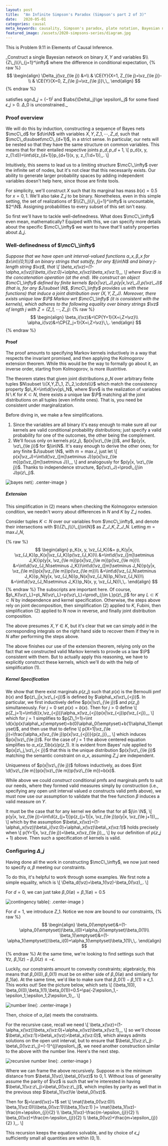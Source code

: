 ```yaml
---
layout: post
title:  "An Infinite Simpson's Paradox (Simpson's part 2 of 3)"
date:   2020-05-01
categories: causal
meta_keywords: causality, Simpson's paradox, plate notation, Bayesian networks
featured_image: /assets/2020-simpsons-series/diagram.jpg
---
```


This is Problem 9.11 in Elements of Causal Inference.

_Construct a single Bayesian network on binary $X,Y$ and variables $\\{Z\_j\\}\_{j=1}^\infty$ where the difference in conditional expectation,
{% raw %}
$$
\begin{align}
\Delta_j(\vz_{\le j}) &=\\
& \CE{Y}{X=1, Z_{\le j}=\vz_{\le j}}-\\
& \CE{Y}{X=0, Z_{\le j}=\vz_{\le j}}\,\,,
\end{align}
$$
{% endraw %}

satisfies $\DeclareMathOperator\sgn{sgn}\sgn \Delta\_j=(-1)^{j}$ and $\abs{\Delta\_j}\ge \epsilon\_j$ for some fixed $\epsilon\_j>0$. $\Delta\_0$ is unconstrained._

### Proof overview

We will do this by induction, constructing a sequence of Bayes nets $\mcC\_d$ for $d\in\N$ with variables $X,Y,Z\_1,\cdots,Z\_d$, such that $\mcC\_d\subset\mcC\_{d+1}$, in a strict sense. In particular, our nets will be nested so that they have the same structure on common variables. This means that for their entailed respective joints $p\_d,p\_{d+1}$,
\\[
p\_d(x, y, z\_{1:d})=\int\d{z\_{d+1}}p\_{d+1}(x, y, z\_{1:d+1})\,\,.
\\]

Intuitively, this seems to lead us to a limiting structure $\mcC\_\infty$ over the infinite set of nodes, but it's not clear that this necessarily exists. Our ability to generate larger probability spaces by adding independent variables doesn't help here, since those are finite tools.

For simplicity, we'll construct $X$ such that its marginal has mass $b(x)=0.5$ for $x=0,1$. We'll also take $Z\_j$ to be binary. Nonetheless, even in this simple setting, the set of realizations of $\\{Z\_j\\}\_{j=1}^\infty$ is uncountable, $2^\N$. Assigning probabilities to every subset of this set isn't easy.

So first we'll have to tackle well-definedness. What does $\mcC\_\infty$ even mean, mathematically? Equiped with this, we can specify more details about the specific $\mcC\_\infty$ we want to have that'll satisfy properties about $\Delta\_j$.

### Well-definedness of $\mcC\_\infty$

_Suppose that we have open unit interval-valued functions $\alpha\_x,\beta\_x$ for $x\in\\{0,1\\}$ on binary strings that satsify, for any $j\in\N$ and binary $j$-length string $\vz$, that
\\[
\beta\_x(\vz)=(1-\alpha\_x(\vz))\beta\_i(\vz:0)+\alpha\_x(\vz)\beta\_x(\vz:1)\,\,,
\\]
where $\vz:i$ is the concatenation operation (at the end). We construct an object $\mcC\_\infty$ defined by finite kernels $p(x|\vz\_J),p(y|x,\vz\_J),p(\vz\_J)$ (that is, for any $J\subset \N$, $\mcC\_\infty$ provides us with these functions) that induce a joint distribution over $(X, Y, Z\_J)$. Moreover, there exists unique law $\P$ Markov wrt $\mcC\_\infty$ (it is consistent with the kernels), which adheres to the following equality over binary strings $\vz$ of length $j$ with $Z=(Z\_1,\cdots, Z\_j)$:_
{% raw %}
$$
\begin{align}
\beta_i(\vz)&=\CP{Y=1}{X=i,Z=\vz}\\
\alpha_i(\vz)&=\CP{Z_j=1}{X=i,Z=\vz}\,\,.
\end{align}
$$
{% endraw %}

#### Proof

The proof amounts to specifying Markov kernels inductively in a way that respects the invariant promised, and then applying the Kolmogorov extension theorem. While this would be the way to formally go about it, an inverse order, starting from Kolmogorov, is more illustritive.

The theorem states that given joint distributions $p\_N$ over arbitrary finite tuples $N\subset \\{X,Y,Z\_1, Z\_2,\cdots\\}$ which match the consistency property $p\_K=\int\d{\vv}p\_N$, where $\vv$ is the realization of variables $N\setminus K$ for $K\subset N$, there exists a unique law $\P$ matching all the joint distributions on all tuples (even infinite ones). That is, you need be consistent under marginalization.



Before diving in, we make a few simplifications.

1. Since the variables are all binary it's easy enough to make sure all our kernels are valid conditional probability distributions; just specify a valid probability for one of the outcomes, the other being the complement.
2. We'll focus only on kernels $p(z\_j)$, $p(x|\vz\_{\le j})$, and $p(y|x, \vz\_{\le j})$ for $j\in\N$. It's easy enough to derive the other ones; for any finite $J\subset \N$, with $m=\max J$, just let
\\[
p(x|\vz\_J)=\int\d{\vz\_{[m]\setminus J}}p(x|\vz\_{\le m})p(\vz\_{[m]\setminus J})\,\,,
\\]
and analogously for $p(y|x, \vz\_{\le j})$. Thanks to independence structure, $p(\vz\_J)=\prod\_{j\in J}p(z\_j)$.

![bayes net](/assets/2020-simpsons-series/diagram.jpg){: .center-image }

##### Extension

This simplification in (2) means when checking the Kolmogorov extension condition, we needn't worry about differences in $N$ and $K$ by $Z\_j$ nodes.

Consider tuples $K\subset N$ over our variables from $\mcC\_\infty$, and denote their intersections with $\\{Z\_j\\}\_{j\in\N}$ as $Z\_{J\_K},Z\_{J\_N}$. Letting $m=\max J\_N$, 

{% raw %}
$$
\begin{align}
p_K(x, y, \vz_{J_K})&= p_K(y|x, \vz_{J_K})p_K(x|\vz_{J_K})p(\vz_{J_K})\\
&=\int\d{\vz_{[m]\setminus J_K}}p(y|x, \vz_{\le m})p(x|\vz_{\le m})p(\vz_{\le m})\\
&=\int\d{\vz_{J_N\setminus J_K}}\int\d{\vz_{[m]\setminus J_N}}p(y|x, \vz_{\le m})p(x|\vz_{\le m})p(\vz_{\le m})\\
&=\int\d{\vz_{J_N\setminus J_K}}p_N(y|x, \vz_{J_N})p_N(x|\vz_{J_N})p_N(\vz_{J_N})\\
&=\int\d{\vz_{J_N\setminus J_K}}p_N(x, y, \vz_{J_N})\,\,.
\end{align}
$$
{% endraw %}
The subscripts are important here. Of course, $p\_K(\vz\_L)=p\_N(\vz\_L)=p(\vz\_L)=\prod\_{j\in L}p(z\_j)$ for any $L\subset K\subset N$ by independence and kernel specification. Otherwise, the steps above rely on joint decomposition, then simplification (2) applied to $K$, Fubini, then simplification (2) applied to $N$ now in reverse, and finally joint distribution composition.

The above presumes $X,Y\in K$, but it's clear that we can simply add in the corresponding integrals on the right hand side to recover them if they're in $N$ after performing the steps above.

The above finishes our use of the extension theorem, relying only on the fact that we constructed valid Markov kernels to provde us a law $\P$ consistent with them. But to actually apply this reasoning, we have to explicitly construct these kernels, which we'll do with the help of simplification (1).

##### Kernel Specification

We show that there exist marginals $p(z\_j)$ such that $p(x)$ is the Bernoulli pmf $b(x)$ and $p(z\_j|x,\vz\_{<j})$ is defined by $\alpha\_x(\vz\_{<j})$. In particular, we first inductively define $p(x|\vz\_{\le j})$ and $p(z\_j)$ simultaneously. For $j=0$ set $p(x)=b(x)$. Then for $j>0$ define
\\[
p(Z\_j=1)=\int\d{(x,\vz\_{<j})}\alpha\_x(\vz\_{<j})p(x|\vz\_{<j})p(\vz\_{<j})\,\,,
\\]
which for $j=1$ simplifies to $p(Z\_1=1)=\int \d{x}p(x)\alpha\_x(\emptyset)=b(0)\alpha\_0(\emptyset)+b(1)\alpha\_1(\emptyset)$, and then use that to define
\\[
p(X=1|\vz\_{\le j})=\frac{\alpha\_x(\vz\_{\le j})p(x|\vz\_{<j})}{p(z\_j)}\,\,,
\\]
which induces $p(x|\vz\_{\le j})$. For the case of $j=1$ the above centered equation simplifies to $\alpha\_x(z\_1)b(x)/p(z\_1)$. It is evident from Bayes' rule applied to $p(x|z\_j,\vz\_{< j})$ that this is the unique distribution $p(x|\vz\_{\le j})$ matching the semantic constraint on $\alpha\_x$, assuming $Z\_j$ are independent.

Uniqueness of $p(x|\vz\_{\le j})$
follows inductively, as does
$\int \d{\vz\_{\le m}}p(x|\vz\_{\le m})p(\vz\_{\le m})=b(x)$.

While above we could _construct_ conditional pmfs and marginals pmfs to suit our needs, where they formed valid measures simply by construction (i.e., specifying any open unit interval valued $\alpha$ constructs valid pmfs above), we must now use our assumption to validate that the free function $\beta$ induces a valid measure on $Y$.

It must be the case that for any kernel we define that for all $j\in \N$,
\\[
p(y|x, \vz\_{\le j})=\int\d{z\_{j+1}}p(z\_{j+1}|x, \vz\_{\le j})p(y|x, \vz\_{\le j+1})\,\,,
\\]
which by the assumption $\beta\_x(\vz)=(1-\alpha\_x(\vz))\beta\_i(\vz:0)+\alpha\_x(\vz)\beta\_x(\vz:1)$ holds precisely when
\\[
p(Y=1|x, \vz\_{\le j})=\beta\_x(\vz\_{\le j})\,\,,
\\]
by our definition of $p(z\_{j+1})$ above. Then such a specification of kernels is valid.

### Configuring $\Delta\_j$

Having done all the work in constructing $\mcC\_\infty$, we now just need to specify $\alpha, \beta$ meeting our constraints.

To do this, it's helpful to work through some examples. We first note a simple equality, which is
\\[
\Delta\_d(\vz)=\beta\_1(\vz)-\beta\_0(\vz)\,\,.
\\]

For $d=0$, we can just take $\beta\_0(\emptyset)=\beta\_1(\emptyset)=0.5$


![contingency table](/assets/2020-simpsons-series/contingency.jpg){: .center-image }

For $d=1$, we introduce $Z\_1$. Notice we now are bound to our constraints,
{% raw %}
$$
\begin{align}
    \beta_0(\emptyset)&=(1-\alpha_0(\emptyset))\beta_i(0)+\alpha_0(\emptyset)\beta_0(1)\\
\beta_1(\emptyset)&=(1-\alpha_1(\emptyset))\beta_i(0)+\alpha_1(\emptyset)\beta_1(1)\,\,.
\end{align}
$$
{% endraw %}
At the same time, we're looking to find settings such that $\forall z,\,\,\beta\_1(z)-\beta\_0(z)\le -\epsilon$.

Luckily, our constraints amount to convexity constraints; algebraicly, this means that $\beta\_0(0),\beta\_0(1)$ must be on either side of $\beta\_0(\emptyset)$ and similarly for $\beta\_1(\emptyset)$. At the same time, we'd like to make sure that $\beta\_0(1)-\beta\_1(1)\ge \epsilon\_1$. This works out! See the picture below, which sets
\\[
(\beta\_1(0), \beta\_0(0),\beta\_1(1),\beta\_0(1))=0.5+\pa{-2\epsilon\_1,-\epsilon\_1,\epsilon\_1,2\epsilon\_1}\,\,.
\\]


![number line](/assets/2020-simpsons-series/numberline.jpg){: .center-image }

Then, choice of $\alpha\_i(\emptyset)$ meets the constraints.

For the recursive case, recall we need
\\[
\beta\_x(\vz)=(1-\alpha\_x(\vz))\beta\_x(\vz:0)+\alpha\_x(\vz)\beta\_x(\vz:1)\,\,,
\\]
so we'll choose $\beta\_x(\vz:1)>\beta\_x(\vz)>\beta\_x(\vz:0)$, which always admits solutions on the open unit interval, but to ensure that $\beta\_1(\vz:z\_j)-\beta\_0(\vz:z\_j)=(-1)^{j}\epsilon\_j$, we need another construction similar to the above with the number line. Here's the next step.


![recursive number line](/assets/2020-simpsons-series/recursive-numberline.jpg){: .center-image }

Where we can frame the above recursively. Suppose $m$ is the minimum distance from $\beta\_1(\vz),\beta\_0(\vz)$ to $0,1$. Without loss of generality assume the parity of $\vz$ is such that we're interested in having $\beta\_1(\vz:z\_j)>\beta\_0(\vz:z\_j)$, which implies by parity as well that in the previous step $\beta\_1(\vz)\le \beta\_0(\vz)$.

Then for $j=\card{\vz}+1$ set
\\[
\mat{\beta\_0(\vz:0)\\\\ \beta\_1(\vz:0)\\\\\beta\_0(\vz:1)\\\\\beta\_1(\vz:1) }=
\mat{\beta\_1(\vz)-\frac{m+\epsilon\_{j}}{2} \\\\ \beta\_1(\vz)-\frac{m-\epsilon\_{j}}{2} \\\\ \beta\_0(\vz)+\frac{m-\epsilon\_{j}}{2} \\\\ \beta\_0(\vz)+\frac{m+\epsilon\_{j}}{2} }\,\,.
\\]

This recursion keeps the equations solvable, and by choice of $\epsilon\_{j}$ sufficiently small all quantities are within $(0,1)$.
